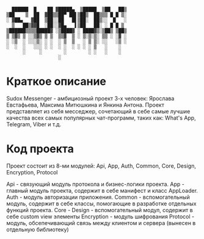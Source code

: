               
      ██████  █    ██ ▓█████▄  ▒█████  ▒██   ██▒
    ▒██    ▒  ██  ▓██▒▒██▀ ██▌▒██▒  ██▒▒▒ █ █ ▒░
    ░ ▓██▄   ▓██  ▒██░░██   █▌▒██░  ██▒░░  █   ░
      ▒   ██▒▓▓█  ░██░░▓█▄   ▌▒██   ██░ ░ █ █ ▒ 
    ▒██████▒▒▒▒█████▓ ░▒████▓ ░ ████▓▒░▒██▒ ▒██▒
    ▒ ▒▓▒ ▒ ░░▒▓▒ ▒ ▒  ▒▒▓  ▒ ░ ▒░▒░▒░ ▒▒ ░ ░▓ ░
    ░ ░▒  ░ ░░░▒░ ░ ░  ░ ▒  ▒   ░ ▒ ▒░ ░░   ░▒ ░
    ░  ░  ░   ░░░ ░ ░  ░ ░  ░ ░ ░ ░ ▒   ░    ░  
          ░     ░        ░        ░ ░   ░    ░  
                       ░   
                
   # Краткое описание #
   
   Sudox Messenger - амбициозный проект 3-х человек: Ярослава Евстафьева, Максима Митюшкина и Янкина Антона. 
   Проект представляет из себя месседжер, сочетающий в себе самые лучшие качества всех самых популярных чат-программ, таких как:
   What's App, Telegram, Viber и т.д.
   
   # Код проекта #
   
   Проект состоит из 8-ми модулей: Api, App, Auth, Common, Core, Design, Encryption, Protocol
   
   Api - связующий модуль протокола и бизнес-логики проекта. 
   App - главный модуль проекта, содержит в себе манифест и класс AppLoader.
   Auth - модуль авторизации приложения.
   Common - вспомогательный модуль, содержит в себе классы, помогающие в разработке отдельных функций проекта.
   Core - 
   Design - вспомогательный модул, содержит в себе custom view элементы
   Encryption - модуль шифрования
   Protocol - модуль, обсепечивающий связь между клиентом и сервера (вынесен в отдельную библиотеку)